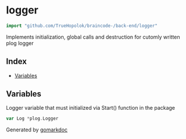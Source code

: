 <!-- Code generated by gomarkdoc. DO NOT EDIT -->

# logger

```go
import "github.com/TrueHopolok/braincode-/back-end/logger"
```

Implements initialization, global calls and destruction for cutomly written plog logger

## Index

- [Variables](<#variables>)


## Variables

<a name="Log"></a>Logger variable that must initialized via Start\(\) function in the package

```go
var Log *plog.Logger
```

Generated by [gomarkdoc](<https://github.com/princjef/gomarkdoc>)
